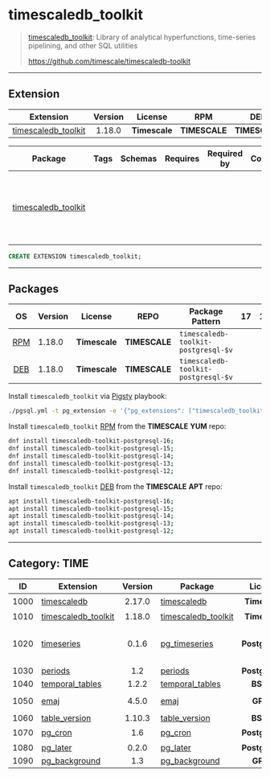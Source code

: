# timescaledb_toolkit


> [timescaledb_toolkit](https://github.com/timescale/timescaledb-toolkit): Library of analytical hyperfunctions, time-series pipelining, and other SQL utilities
>
> https://github.com/timescale/timescaledb-toolkit


-------


## Extension


| Extension | Version | License | RPM | DEB | PL | `Bin` | `LOAD` | `DYLIB` | `DDL` | `TRUST` | `RELOC` |
|-----------|:-------:|:-------:|:---:|:---:|:--:|:-----:|:------:|:-------:|:-----:|:-------:|:-------:|
| [timescaledb_toolkit](https://github.com/timescale/timescaledb-toolkit) | 1.18.0 | **<span class="tcwarn">Timescale</span>** | **<span class="tcwarn">TIMESCALE</span>** | **<span class="tcwarn">TIMESCALE</span>** | `Rust` |  |  | <span class="tcblue">✔</span> | <span class="tcblue">✔</span> | <span class="tcblue">✔</span> | <span class="tcwarn">✘</span> |



| Package | Tags | Schemas | Requires | Required by | Comment | Description |
|---------|------|---------|----------|-------------|:-------:|-------------|
| [timescaledb_toolkit](/timescaledb_toolkit) |  |  |  |  |  | Library of analytical hyperfunctions, time-series pipelining, and other SQL utilities |





```sql
CREATE EXTENSION timescaledb_toolkit;
```

-----------


## Packages


| OS | Version | License | REPO | Package Pattern | 17 | 16 | 15 | 14 | 13 | 12 | Dependency |
|:--:|---------|:-------:|:----:|-----------------|:--:|:--:|:--:|:--:|:--:|:--:|------------|
| [RPM](/rpm) | 1.18.0 | **<span class="tcwarn">Timescale</span>** | **<span class="tcwarn">TIMESCALE</span>** | `timescaledb-toolkit-postgresql-$v` |  | <span class="tcblue">✔</span> | <span class="tcblue">✔</span> | <span class="tcblue">✔</span> | <span class="tcblue">✔</span> | <span class="tcblue">✔</span> |  |
| [DEB](/deb) | 1.18.0 | **<span class="tcwarn">Timescale</span>** | **<span class="tcwarn">TIMESCALE</span>** | `timescaledb-toolkit-postgresql-$v` |  | <span class="tcblue">✔</span> | <span class="tcblue">✔</span> | <span class="tcblue">✔</span> | <span class="tcblue">✔</span> | <span class="tcblue">✔</span> |  |



Install `timescaledb_toolkit` via [Pigsty](https://pigsty.cc/docs/pgext/usage/install/) playbook:

```bash
./pgsql.yml -t pg_extension -e '{"pg_extensions": ["timescaledb_toolkit"]}'
```


Install `timescaledb_toolkit` [RPM](/rpm) from the **<span class="tcwarn">TIMESCALE</span>** **YUM** repo:

```bash
dnf install timescaledb-toolkit-postgresql-16;
dnf install timescaledb-toolkit-postgresql-15;
dnf install timescaledb-toolkit-postgresql-14;
dnf install timescaledb-toolkit-postgresql-13;
dnf install timescaledb-toolkit-postgresql-12;
```


Install `timescaledb_toolkit` [DEB](/deb) from the **<span class="tcwarn">TIMESCALE</span>** **APT** repo:

```bash
apt install timescaledb-toolkit-postgresql-16;
apt install timescaledb-toolkit-postgresql-15;
apt install timescaledb-toolkit-postgresql-14;
apt install timescaledb-toolkit-postgresql-13;
apt install timescaledb-toolkit-postgresql-12;
```


-----------


## Category: TIME


| ID | Extension | Version | Package | License | RPM | DEB | PL | Tags | Schemas | Requires | `LOAD` | `DYLIB` | `DDL` | `TRUST` | `RELOC` |
|:--:|-----------|:-------:|---------|:-------:|:---:|:---:|:--:|------|---------|----------|:------:|:-------:|:-----:|:-------:|:-------:|
| 1000 | [timescaledb](/timescaledb) | 2.17.0 | [timescaledb](/timescaledb) | **<span class="tcwarn">Timescale</span>** | **<span class="tcwarn">TIMESCALE</span>** | **<span class="tcwarn">TIMESCALE</span>** | `C` |  |  |  | <span class="tcred">❗</span> | <span class="tcblue">✔</span> | <span class="tcblue">✔</span> | <span class="tcwarn">✘</span> | <span class="tcwarn">✘</span> |
| 1010 | [timescaledb_toolkit](/timescaledb_toolkit) | 1.18.0 | [timescaledb_toolkit](/timescaledb_toolkit) | **<span class="tcwarn">Timescale</span>** | **<span class="tcwarn">TIMESCALE</span>** | **<span class="tcwarn">TIMESCALE</span>** | `Rust` |  |  |  |  | <span class="tcblue">✔</span> | <span class="tcblue">✔</span> | <span class="tcblue">✔</span> | <span class="tcwarn">✘</span> |
| 1020 | [timeseries](/timeseries) | 0.1.6 | [pg_timeseries](/timeseries) | **<span class="tcblue">PostgreSQL</span>** | **<span class="tcwarn">PIGSTY</span>** | **<span class="tcwarn">PIGSTY</span>** | `SQL` |  |  | [`columnar`](columnar), [`pg_cron`](pg_cron), [`pg_ivm`](pg_ivm), [`pg_partman`](pg_partman) |  | <span class="tcwarn">✘</span> | <span class="tcblue">✔</span> | <span class="tcwarn">✘</span> | <span class="tcwarn">✘</span> |
| 1030 | [periods](/periods) | 1.2 | [periods](/periods) | **<span class="tcblue">PostgreSQL</span>** | **<span class="tccyan">PGDG</span>** | **<span class="tccyan">PGDG</span>** | `C` |  |  | [`btree_gist`](btree_gist) |  | <span class="tcblue">✔</span> | <span class="tcblue">✔</span> | <span class="tcwarn">✘</span> | <span class="tcwarn">✘</span> |
| 1040 | [temporal_tables](/temporal_tables) | 1.2.2 | [temporal_tables](/temporal_tables) | **<span class="tcblue">BSD-2</span>** | **<span class="tcwarn">PIGSTY</span>** | **<span class="tcwarn">PIGSTY</span>** |  |  |  |  |  | <span class="tcblue">✔</span> | <span class="tcblue">✔</span> | <span class="tcwarn">✘</span> | <span class="tcblue">✔</span> |
| 1050 | [emaj](/emaj) | 4.5.0 | [emaj](/emaj) | **<span class="tcwarn">GPLv3</span>** | **<span class="tccyan">PGDG</span>** | **<span class="tcwarn">PIGSTY</span>** |  |  | `emaj` | [`dblink`](dblink), [`btree_gist`](btree_gist) |  | <span class="tcblue">✔</span> | <span class="tcblue">✔</span> | <span class="tcwarn">✘</span> | <span class="tcwarn">✘</span> |
| 1060 | [table_version](/table_version) | 1.10.3 | [table_version](/table_version) | **<span class="tcblue">BSD-3</span>** | **<span class="tccyan">PGDG</span>** | **<span class="tcwarn">PIGSTY</span>** |  |  | `table_version` | [`plpgsql`](plpgsql) |  | <span class="tcblue">✔</span> | <span class="tcblue">✔</span> | <span class="tcwarn">✘</span> | <span class="tcwarn">✘</span> |
| 1070 | [pg_cron](/pg_cron) | 1.6 | [pg_cron](/pg_cron) | **<span class="tcblue">PostgreSQL</span>** | **<span class="tccyan">PGDG</span>** | **<span class="tccyan">PGDG</span>** |  |  | `pg_catalog` |  | <span class="tcred">❗</span> | <span class="tcblue">✔</span> | <span class="tcblue">✔</span> | <span class="tcwarn">✘</span> | <span class="tcwarn">✘</span> |
| 1080 | [pg_later](/pg_later) | 0.2.0 | [pg_later](/pg_later) | **<span class="tcblue">PostgreSQL</span>** | **<span class="tcwarn">PIGSTY</span>** | **<span class="tcwarn">PIGSTY</span>** | `Rust` | `pgrx` | `pglater` | [`pgmq`](pgmq) |  | <span class="tcblue">✔</span> | <span class="tcblue">✔</span> | <span class="tcwarn">✘</span> | <span class="tcwarn">✘</span> |
| 1090 | [pg_background](/pg_background) | 1.3 | [pg_background](/pg_background) | **<span class="tcwarn">GPLv3</span>** | **<span class="tccyan">PGDG</span>** | **<span class="tcwarn">PIGSTY</span>** |  |  |  |  |  | <span class="tcblue">✔</span> | <span class="tcblue">✔</span> | <span class="tcwarn">✘</span> | <span class="tcblue">✔</span> |



